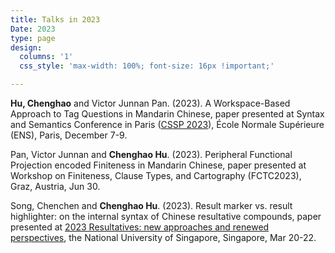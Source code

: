 ```yaml
---
title: Talks in 2023
Date: 2023
type: page
design: 
  columns: '1' 
  css_style: 'max-width: 100%; font-size: 16px !important;'

---
```


**Hu, Chenghao** and Victor Junnan Pan. (2023). A Workspace-Based Approach to Tag Questions in Mandarin Chinese, paper presented at Syntax and Semantics Conference in Paris ([CSSP 2023](https://cssp-2023.llf-paris.fr/)), École Normale Supérieure (ENS), Paris, December 7-9.
    
Pan, Victor Junnan and **Chenghao Hu**. (2023). Peripheral Functional Projection encoded Finiteness in Mandarin Chinese, paper presented at Workshop on Finiteness, Clause Types, and Cartography (FCTC2023), Graz, Austria, Jun 30.

Song, Chenchen and **Chenghao Hu**. (2023). Result marker vs. result highlighter: on the internal syntax of Chinese resultative compounds, paper presented at [2023 Resultatives: new approaches and renewed perspectives](https://blog.nus.edu.sg/resultatives2023/), the National University of Singapore, Singapore, Mar 20-22.

